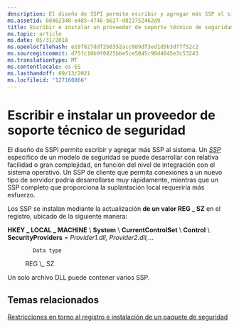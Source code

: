 ```yaml
---
description: El diseño de SSPI permite escribir y agregar más SSP al sistema.
ms.assetid: 0d462340-e485-4746-b627-d823752462d9
title: Escribir e instalar un proveedor de soporte técnico de seguridad
ms.topic: article
ms.date: 05/31/2018
ms.openlocfilehash: e19f827ddf2b0352acc889df3ed1d5b3dfff52c2
ms.sourcegitcommit: d75fc10b9f0825bbe5ce5045c90d4045e3c53243
ms.translationtype: MT
ms.contentlocale: es-ES
ms.lasthandoff: 09/13/2021
ms.locfileid: "127160866"
---
```

# <a name="writing-and-installing-a-security-support-provider"></a>Escribir e instalar un proveedor de soporte técnico de seguridad

El diseño de SSPI permite escribir y agregar más SSP al sistema. Un [*SSP*](../secgloss/s-gly.md) específico de un modelo de seguridad se puede desarrollar con relativa facilidad o gran complejidad, en función del nivel de integración con el sistema operativo. Un SSP de cliente que permita conexiones a un nuevo tipo de servidor podría desarrollarse muy rápidamente, mientras que un SSP completo que proporciona la suplantación local requeriría más esfuerzo.

Los SSP se instalan mediante la actualización **de un valor REG \_ SZ** en el registro, ubicado de la siguiente manera:

**HKEY \_ LOCAL \_ MACHINE** \\ **System** \\ **CurrentControlSet** \\ **Control** \\ **SecurityProviders**  =  *Provider1.dll, Provider2.dll,*...    <dl> <dt>

            Data type
</dt> <dd>            REG \_ SZ</dd> </dl>

Un solo archivo DLL puede contener varios SSP.

## <a name="related-topics"></a>Temas relacionados

<dl> <dt>

[Restricciones en torno al registro e instalación de un paquete de seguridad](restrictions-around-registering-and-installing-a-security-package.md)
</dt> </dl>

 

 
